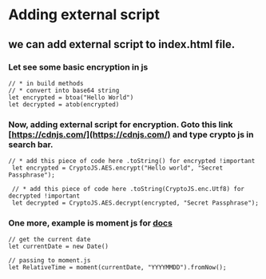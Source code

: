 # Adding external script

## we can add external script to index.html file.

### Let see some basic encryption in js
```
// * in build methods
// * convert into base64 string
let encrypted = btoa("Hello World")
let decrypted = atob(encrypted)
```

### Now, adding external script for encryption. Goto this link [https://cdnjs.com/](https://cdnjs.com/) and type crypto js in search bar.

```
// * add this piece of code here .toString() for encrypted !important
 let encrypted = CryptoJS.AES.encrypt("Hello world", "Secret Passphrase");

 // * add this piece of code here .toString(CryptoJS.enc.Utf8) for decrypted !important
 let decrypted = CryptoJS.AES.decrypt(encrypted, "Secret Passphrase");
```

### One more, example is moment js for [docs](https://momentjs.com/)

```
// get the current date
let currentDate = new Date()

// passing to moment.js
let RelativeTime = moment(currentDate, "YYYYMMDD").fromNow();
```